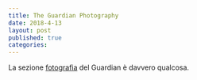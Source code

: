 ```yaml
---
title: The Guardian Photography
date: 2018-4-13
layout: post
published: true
categories:
---
```



La sezione [fotografia](https://www.theguardian.com/artanddesign/photography) del Guardian è davvero qualcosa.

